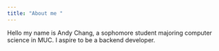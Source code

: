 ```yaml
---
title: "About me "
---
```

Hello my name is Andy Chang, a sophomore student majoring computer science in MUC. I aspire to be a backend developer.

